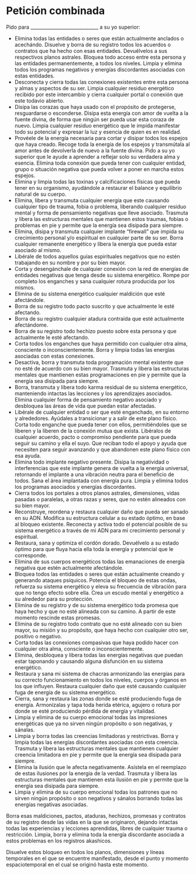 # Petición combinada

Pido para _____________________________ a su yo superior:

- Elimina todas las entidades o seres que están actualmente anclados o acechándo. Disuelve y borra de su registro todos los acuerdos o contratos que ha hecho con esas entidades. Devuélvelos a sus respectivos planos astrales. Bloquea todo acceso entre esta persona y las entidades permanentemente, a todos los niveles. Limpia y elimina todos los programas negativos y energías discordantes asociadas con estas entidades.
- Desconecta y cierra todas las conexiones existentes entre esta persona y almas y aspectos de su ser. Limpia cualquier residuo energético recibido por este intercambio y cierra cualquier portal o conexión que este todavio abierto.
- Disipa las corazas que haya usado con el propósito de protegerse, resguardarse o esconderse. Disipa esta energía con amor de vuelta a la fuente divina, de forma que ningún ser pueda usar esta coraza de nuevo. Limpia cualquier residuo energético que le impida manifestar todo su potencial y expresar la luz y esencia de quien es en realidad.
- Provéele de la energía necesaria para cortar y disipar todos los espejos que haya creado. Recoge toda la energía de los espejos y transmútala al amor antes de devolverla de nuevo a la fuente divina. Pido a su yo superior que le ayude a aprender a reflejar solo su verdadera alma y esencia. Elimina toda conexión que pueda tener con cualquier entidad, grupo o situación negativa que pueda volver a poner en marcha estos espejos.
- Elimina y limpia todas las toxinas y calcificaciones físicas que pueda tener en su organismo, ayudándole a restaurar el balance y equilibrio natural de su cuerpo.
- Elimina, libera y transmuta cualquier energía que este causando cualquier tipo de trauma, fobia o problema, liberando cualquier residuo mental y forma de pensamiento negativas que lleve asociado. Trasmuta y libera las estructuras mentales que mantienen estos traumas, fobias o problemas en pie y permite que la energía sea disipada para siempre.
- Elimina, disipa y transmuta cualquier implante “firewall” que impida su crecimiento personal y/o espiritual en cualquier parte de su ser. Borra cualquier remanente energético y libera la energía que pueda estar asociado al mismo.
- Libérale de todos aquellos guías espirituales negativos que no estén trabajando en su nombre y por su bien mayor.
- Corta y desengánchale de cualquier conexión con la red de energías de entidades negativas que tenga desde su sistema energético. Rompe por completo los enganches y sana cualquier rotura producida por los mismos.
- Elimina de su sistema energético cualquier maldición que esté afectándole. 
- Borra de su registro todo pacto suscrito y que actualmente le esté afectando.
- Borra de su registro cualquier atadura contraída que esté actualmente afectándome.
- Borra de su registro todo hechizo puesto sobre esta persona y que actualmente le esté afectando.
- Corta todos los enganches que haya permitido con cualquier otra alma, consciente o inconscientemente. Borra y limpia todas las energías asociadas con estas conexiones.
- Desactiva, borra y transmuta toda programación mental existente que no esté de acuerdo con su bien mayor. Trasmuta y libera las estructuras mentales que mantienen estas programaciones en pie y permite que la energía sea disipada para siempre.
- Borra, transmuta y libera todo karma residual de su sistema energético, manteniendo intactas las lecciones y los aprendizajes asociados. Elimina cualquier forma de pensamiento negativo asociado y desbloquea las áreas de vida que puedan estar afectadas.
- Libérale de cualquier entidad o ser que esté enganchado, en su entorno y alrededores. Ayúdales a transicionar y a salir de este plano físico. Corta todo enganche que pueda tener con ellos, permitiéndoles que se liberen y la liberen de la conexión mutua que exista. Libéralos de cualquier acuerdo, pacto o compromiso pendiente para que pueda seguir su camino y ella el suyo. Que reciban todo el apoyo y ayuda que necesiten para seguir avanzando y que abandonen este plano físico con esa ayuda.
- Elimina todo implante negativo presente. Disipa la negatividad o interferencias que este implante genera de vuelta a la energía universal, retornando el implante a una vibración neutra para el beneficio de todos. Sana el área implantada con energía pura. Limpia y elimina todos los programas asociados y energías discordantes.
- Cierra todos los portales a otros planos astrales, dimensiones, vidas pasadas o paralelas, a otras razas y seres, que no estén alineados con su bien mayor.
- Reconstruye, reordena y restaura cualquier daño que pueda ser sanado en su ADN. Modifica su estructura celular a su estado óptimo, en base al bloqueo existente. Reconecta y activa todo el potencial posible de su sistema energético a través de mi ADN para mi crecimiento personal y espiritual.
- Restaura, sana y optimiza el cordón dorado. Devuélvelo a su estado óptimo para que fluya hacia ella toda la energía y potencial que le corresponde.
- Elimina de sus cuerpos energéticos todas las emanaciones de energía negativa que estén actualmente afectándole.
- Bloquea todos las entidades o seres que están actualmente creando y generando ataques psíquicos. Potencia el bloqueo de estas ondas, refuerza su sistema energético y eleva su frecuencia de vibración para que no tengo efecto sobre ella. Crea un escudo mental y energético a su alrededor para su protección.
- Elimina de su registro y de su sistema energético toda promesa que haya hecho y que no esté alineada con su camino. A partir de este momento rescinde estas promesas.
- Elimina de su registro todo contrato que no esté alineado con su bien mayor, su misión y su propósito, que haya hecho con cualquier otro ser, positivo o negativo.
- Corta todas las conexiones compasivas que haya podido hacer con cualquier otra alma, consciente o inconscientemente.
- Elimina, desbloquea y libera todas las energías negativas que puedan estar taponando y causando alguna disfunción en su sistema energético.
- Restaura y sana mi sistema de chacras armonizando las energías para su correcto funcionamiento en todos los niveles, cuerpos y órganos en los que influyen. Restaura cualquier daño que esté causando cualquier fuga de energía de su sistema energético.
- Cierra, sana y restaura las zonas donde se esté produciendo fuga de energía. Armonízalas y tapa toda herida etérica, agujero o rotura por donde se esté produciendo pérdida de energía y vitalidad.
- Limpia y elimina de su cuerpo emocional todas las impresiones energéticas que ya no sirven ningún propósito o son negativas, y sánalas.
- Limpia y borra todas las creencias limitadoras y restrictivas. Borra y limpia todas las energías discordantes asociadas con esta creencia. Trasmuta y libera las estructuras mentales que mantienen cualquier creencia limitadora en pie y permite que la energía sea disipada para siempre.
- Elimina la ilusión que le afecta negativamente. Asístela en el reemplazo de estas ilusiones por la energía de la verdad. Trasmuta y libera las estructuras mentales que mantienen esta ilusión en pie y permite que la energía sea disipada para siempre.
- Limpia y elimina de su cuerpo emocional todas los patrones que no sirven ningún propósito o son negativos y sánalos borrando todas las energías negativas asociadas. 



Borra esas maldiciones, pactos, ataduras, hechizos, promesas y contratos de su registro desde las vidas en la que se originaron, dejando intactas todas las experiencias y lecciones aprendidas, libres de cualquier trauma o restricción. 
Limpia, borra y elimina toda la energía discordante asociada a estos problemas en los registros akashicos.

Disuelve estos bloqueo en todos los planos, dimensiones y líneas temporales en el que se encuentre manifestado, desde el punto y momento espaciotemporal en el cual se originó hasta este momento.
